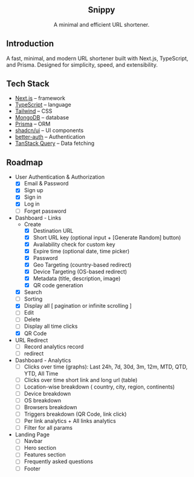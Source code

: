 <p align="center">

  <h2 align="center">Snippy</h2>

  <p align="center">
        A minimal and efficient URL shortener.
  </p>
</p>

## Introduction

A fast, minimal, and modern URL shortener built with Next.js, TypeScript, and Prisma. Designed for simplicity, speed, and extensibility.

## Tech Stack

- [Next.js](https://nextjs.org/) – framework
- [TypeScript](https://www.typescriptlang.org/) – language
- [Tailwind](https://tailwindcss.com/) – CSS
- [MongoDB](https://www.mongodb.com/) – database
- [Prisma](https://www.prisma.io/) – ORM
- [shadcn/ui](https://ui.shadcn.com/) – UI components
- [better-auth](https://www.better-auth.com/) – Authentication
- [TanStack Query](https://tanstack.com/query/latest) – Data fetching

## Roadmap

- User Authentication & Authorization
    - [x] Email & Password
    - [x] Sign up
    - [x] Sign in
    - [x] Log in
    - [ ] Forget password
- Dashboard - Links
    - Create
        - [x] Destination URL
        - [x] Short URL key (optional input + [Generate Random] button)
        - [x] Availability check for custom key
        - [x] Expire time (optional date, time picker)
        - [x] Password
        - [x] Geo Targeting (country-based redirect)
        - [x] Device Targeting (OS-based redirect)
        - [x] Metadata (title, description, image)
        - [x] QR code generation
    - [x] Search
    - [ ] Sorting
    - [x] Display all [ pagination or infinite scrolling ]
    - [ ] Edit
    - [ ] Delete
    - [ ] Display all time clicks
    - [x] QR Code
- URL Redirect
    - [ ] Record analytics record
    - [ ] redirect
- Dashboard - Analytics
    - [ ] Clicks over time (graphs): Last 24h, 7d, 30d, 3m, 12m, MTD, QTD, YTD, All Time
    - [ ] Clicks over time short link and long url (table)
    - [ ] Location-wise breakdown ( country, city, region, continents)
    - [ ] Device breakdown
    - [ ] OS breakdown
    - [ ] Browsers breakdown
    - [ ] Triggers breakdown (QR Code, link click)
    - [ ] Per link analytics + All links analytics
    - [ ] Filter for all params
- Landing Page
    - [ ] Navbar
    - [ ] Hero section
    - [ ] Features section
    - [ ] Frequently asked questions
    - [ ] Footer
